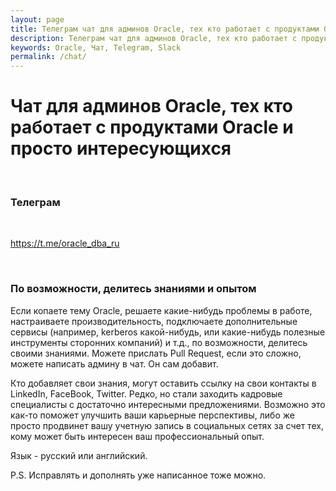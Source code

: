 ```yaml
---
layout: page
title: Телеграм чат для админов Oracle, тех кто работает с продуктами Oracle и просто интересующихся
description: Телеграм чат для админов Oracle, тех кто работает с продуктами Oracle и просто интересующихся
keywords: Oracle, Чат, Telegram, Slack
permalink: /chat/
---
```


# Чат для админов Oracle, тех кто работает с продуктами Oracle и просто интересующихся

<br/>

### Телеграм

<br/>

https://t.me/oracle_dba_ru

<br/>

### По возможности, делитесь знаниями и опытом

Если копаете тему Oracle, решаете какие-нибудь проблемы в работе, настраиваете производительность, подключаете дополнительные сервисы (например, kerberos какой-нибудь, или какие-нибудь полезные инструменты сторонних компаний) и т.д., по возможности, делитесь своими знаниями. Можете прислать Pull Request, если это сложно, можете написать админу в чат. Он сам добавит.

Кто добавляет свои знания, могут оставить ссылку на свои контакты в LinkedIn, FaceBook, Twitter. Редко, но стали заходить кадровые специалисты с достаточно интересными предложениями. Возможно это как-то поможет улучшить ваши карьерные перспективы, либо же просто продвинет вашу учетную запись в социальных сетях за счет тех, кому может быть интересен ваш профессиональный опыт.

Язык - русский или английский.

P.S. Исправлять и дополнять уже написанное тоже можно.
